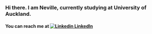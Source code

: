 ### Hi there. I am Neville, currently studying at University of Auckland.

#### You can reach me at [![Linkedin](https://i.stack.imgur.com/gVE0j.png) LinkedIn](https://www.linkedin.com/in/neville-loh/)
<!--
**Neville-Loh/neville-loh** is a ✨ _special_ ✨ repository because its `README.md` (this file) appears on your GitHub profile.

Here are some ideas to get you started:

- 🔭 I’m currently working on ...
- 🌱 I’m currently learning ...
- 👯 I’m looking to collaborate on ...
- 🤔 I’m looking for help with ...
- 💬 Ask me about ...
- 📫 How to reach me: ...
- 😄 Pronouns: ...
- ⚡ Fun fact: ...
-->
